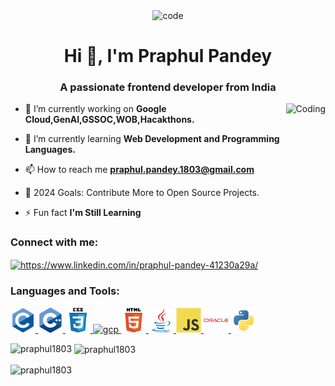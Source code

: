 <div align="center">
  <img src="https://media3.giphy.com/media/v1.Y2lkPTc5MGI3NjExNjg5YTY1dGYzandicjBtenZ5aGRmZWZ6M3J0Mms2M3NiNTFtM3J2eiZlcD12MV9pbnRlcm5hbF9naWZfYnlfaWQmY3Q9Zw/RbDKaczqWovIugyJmW/giphy.webp" alt="code" style="max-width: 100%;">
</div>

<h1 align="center">Hi 👋, I'm Praphul Pandey</h1>
<h3 align="center">A passionate frontend developer from India</h3>
<img align="right" alt="Coding" src="https://media4.giphy.com/media/v1.Y2lkPTc5MGI3NjExd3YxMjhpcnI3YXEwZjR1dmtmZ3h1cGJ2emw4bzJjbHVjamxpZXBnciZlcD12MV9pbnRlcm5hbF9naWZfYnlfaWQmY3Q9Zw/2IudUHdI075HL02Pkk/giphy.webp" style="max-width: 50%; display: inline-block;" height="350" data-target="animated-image.originalImage">


- 🔭 I’m currently working on **Google Cloud,GenAI,GSSOC,WOB,Hacakthons.**

- 🌱 I’m currently learning **Web Development and Programming Languages.**

- 📫 How to reach me **praphul.pandey.1803@gmail.com**

- 🥅 2024 Goals: Contribute More to Open Source Projects.

- ⚡ Fun fact **I'm Still Learning**

<h3 align="left">Connect with me:</h3>
<p align="left">
<a href="https://linkedin.com/in/https://www.linkedin.com/in/praphul-pandey-41230a29a/" target="blank"><img align="center" src="https://raw.githubusercontent.com/rahuldkjain/github-profile-readme-generator/master/src/images/icons/Social/linked-in-alt.svg" alt="https://www.linkedin.com/in/praphul-pandey-41230a29a/" height="30" width="40" /></a>
</p>

<h3 align="left">Languages and Tools:</h3>
<p align="left"> <a href="https://www.cprogramming.com/" target="_blank" rel="noreferrer"> <img src="https://raw.githubusercontent.com/devicons/devicon/master/icons/c/c-original.svg" alt="c" width="40" height="40"/> </a>
<a href="https://www.w3schools.com/cpp/" target="_blank" rel="noreferrer"> <img src="https://raw.githubusercontent.com/devicons/devicon/master/icons/cplusplus/cplusplus-original.svg" alt="cplusplus" width="40" height="40"/> </a> 
<a href="https://www.w3schools.com/css/" target="_blank" rel="noreferrer"> <img src="https://raw.githubusercontent.com/devicons/devicon/master/icons/css3/css3-original-wordmark.svg" alt="css3" width="40" height="40"/> </a> <a href="https://cloud.google.com" target="_blank" rel="noreferrer"> <img src="https://www.vectorlogo.zone/logos/google_cloud/google_cloud-icon.svg" alt="gcp" width="40" height="40"/> 
</a> <a href="https://www.w3.org/html/" target="_blank" rel="noreferrer"> <img src="https://raw.githubusercontent.com/devicons/devicon/master/icons/html5/html5-original-wordmark.svg" alt="html5" width="40" height="40"/> </a> 
<a href="https://www.java.com" target="_blank" rel="noreferrer"> <img src="https://raw.githubusercontent.com/devicons/devicon/master/icons/java/java-original.svg" alt="java" width="40" height="40"/> </a> <a href="https://developer.mozilla.org/en-US/docs/Web/JavaScript" target="_blank" rel="noreferrer"> <img src="https://raw.githubusercontent.com/devicons/devicon/master/icons/javascript/javascript-original.svg" alt="javascript" width="40" height="40"/> </a> 
<a href="https://www.oracle.com/" target="_blank" rel="noreferrer"> <img src="https://raw.githubusercontent.com/devicons/devicon/master/icons/oracle/oracle-original.svg" alt="oracle" width="40" height="40"/> </a> 
<a href="https://www.python.org" target="_blank" rel="noreferrer"> <img src="https://raw.githubusercontent.com/devicons/devicon/master/icons/python/python-original.svg" alt="python" width="40" height="40"/> </a> </p>

<p><img align="left" src="https://github-readme-stats.vercel.app/api/top-langs?username=praphul1803&show_icons=true&locale=en&layout=compact" alt="praphul1803" /></p>

<p>&nbsp;<img align="center" src="https://github-readme-stats.vercel.app/api?username=praphul1803&show_icons=true&locale=en" alt="praphul1803" /></p>

<p><img align="center" src="https://github-readme-streak-stats.herokuapp.com/?user=praphul1803&" alt="praphul1803" /></p>
